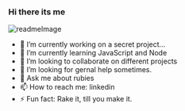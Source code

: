 ### Hi there its me
![readmeImage](https://user-images.githubusercontent.com/68996309/101536472-55133100-399a-11eb-8f54-b8fb6fb26fab.gif)

- 🔭 I’m currently working on a secret project...
- 🌱 I’m currently learning JavaScript and Node
- 👯 I’m looking to collaborate on different projects
- 🤔 I’m looking for gernal help sometimes.
- 💬 Ask me about rubies
- 📫 How to reach me: linkedin 
- ⚡ Fun fact: Rake it, till you make it.
<!--
**MrBeamer/MrBeamer** is a ✨ _special_ ✨ repository because its `README.md` (this file) appears on your GitHub profile.



-->
